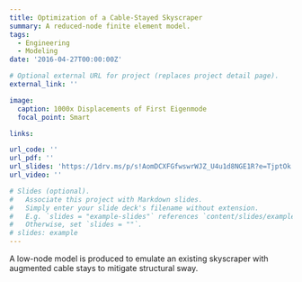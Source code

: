 ```yaml
---
title: Optimization of a Cable-Stayed Skyscraper
summary: A reduced-node finite element model.
tags:
  - Engineering
  - Modeling
date: '2016-04-27T00:00:00Z'

# Optional external URL for project (replaces project detail page).
external_link: ''

image:
  caption: 1000x Displacements of First Eigenmode
  focal_point: Smart

links:

url_code: ''
url_pdf: ''
url_slides: 'https://1drv.ms/p/s!AomDCXFGfwswrWJZ_U4u1d8NGE1R?e=TjptOk'
url_video: ''

# Slides (optional).
#   Associate this project with Markdown slides.
#   Simply enter your slide deck's filename without extension.
#   E.g. `slides = "example-slides"` references `content/slides/example-slides.md`.
#   Otherwise, set `slides = ""`.
# slides: example
---
```


  A low-node model is produced to emulate an existing skyscraper with augmented cable stays to mitigate structural sway.
